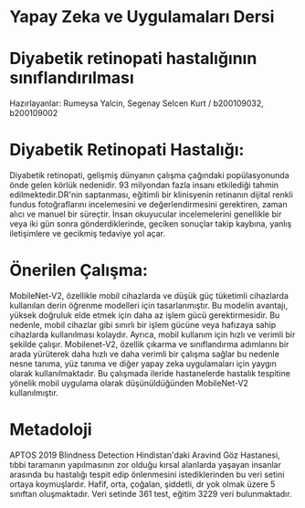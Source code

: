 # Yapay Zeka ve Uygulamaları Dersi 
# Diyabetik retinopati hastalığının sınıflandırılması 
Hazırlayanlar: Rumeysa Yalcin, Segenay Selcen Kurt / b200109032, b200109002

 # Diyabetik Retinopati Hastalığı:
Diyabetik retinopati, gelişmiş dünyanın çalışma çağındaki popülasyonunda önde gelen körlük nedenidir. 93 milyondan fazla insanı etkilediği tahmin edilmektedir.DR'nin saptanması, eğitimli bir klinisyenin retinanın dijital renkli fundus fotoğraflarını incelemesini ve değerlendirmesini gerektiren, zaman alıcı ve manuel bir süreçtir. İnsan okuyucular incelemelerini genellikle bir veya iki gün sonra gönderdiklerinde, geciken sonuçlar takip kaybına, yanlış iletişimlere ve gecikmiş tedaviye yol açar.

# Önerilen Çalışma:
MobileNet-V2, özellikle mobil cihazlarda ve düşük güç tüketimli cihazlarda kullanılan derin öğrenme modelleri için tasarlanmıştır. Bu modelin avantajı, yüksek doğruluk elde etmek için daha az işlem gücü gerektirmesidir. Bu nedenle, mobil cihazlar gibi sınırlı bir işlem gücüne veya hafızaya sahip cihazlarda kullanılması kolaydır. Ayrıca, mobil kullanım için hızlı ve verimli bir şekilde çalışır.
Mobilenet-V2, özellik çıkarma ve sınıflandırma adımlarını bir arada yürüterek daha hızlı ve daha verimli bir çalışma sağlar bu nedenle nesne tanıma, yüz tanıma ve diğer yapay zeka uygulamaları için yaygın olarak kullanılmaktadır.
Bu çalışmada ileride hastanelerde hastalık tespitine yönelik mobil uygulama olarak düşünüldüğünden MobileNet-V2 kullanılmıştır.

# Metadoloji
APTOS 2019 Blindness Detection
Hindistan'daki Aravind Göz Hastanesi, tıbbi taramanın yapılmasının zor olduğu kırsal alanlarda yaşayan insanlar arasında bu hastalığı tespit edip önlenmesini istediklerinden bu veri setini ortaya koymuşlardır.
Hafif, orta, çoğalan, şiddetli, dr yok olmak üzere 5 sınıftan oluşmaktadır. 
Veri setinde 361 test, eğitim 3229 veri bulunmaktadır. 

 

